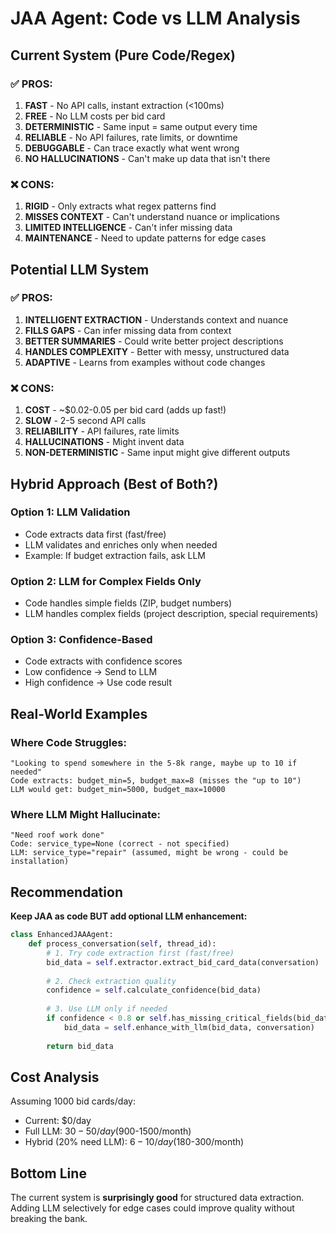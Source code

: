 # JAA Agent: Code vs LLM Analysis

## Current System (Pure Code/Regex)

### ✅ PROS:
1. **FAST** - No API calls, instant extraction (<100ms)
2. **FREE** - No LLM costs per bid card
3. **DETERMINISTIC** - Same input = same output every time
4. **RELIABLE** - No API failures, rate limits, or downtime
5. **DEBUGGABLE** - Can trace exactly what went wrong
6. **NO HALLUCINATIONS** - Can't make up data that isn't there

### ❌ CONS:
1. **RIGID** - Only extracts what regex patterns find
2. **MISSES CONTEXT** - Can't understand nuance or implications
3. **LIMITED INTELLIGENCE** - Can't infer missing data
4. **MAINTENANCE** - Need to update patterns for edge cases

## Potential LLM System

### ✅ PROS:
1. **INTELLIGENT EXTRACTION** - Understands context and nuance
2. **FILLS GAPS** - Can infer missing data from context
3. **BETTER SUMMARIES** - Could write better project descriptions
4. **HANDLES COMPLEXITY** - Better with messy, unstructured data
5. **ADAPTIVE** - Learns from examples without code changes

### ❌ CONS:
1. **COST** - ~$0.02-0.05 per bid card (adds up fast!)
2. **SLOW** - 2-5 second API calls
3. **RELIABILITY** - API failures, rate limits
4. **HALLUCINATIONS** - Might invent data
5. **NON-DETERMINISTIC** - Same input might give different outputs

## Hybrid Approach (Best of Both?)

### Option 1: LLM Validation
- Code extracts data first (fast/free)
- LLM validates and enriches only when needed
- Example: If budget extraction fails, ask LLM

### Option 2: LLM for Complex Fields Only
- Code handles simple fields (ZIP, budget numbers)
- LLM handles complex fields (project description, special requirements)

### Option 3: Confidence-Based
- Code extracts with confidence scores
- Low confidence → Send to LLM
- High confidence → Use code result

## Real-World Examples

### Where Code Struggles:
```
"Looking to spend somewhere in the 5-8k range, maybe up to 10 if needed"
Code extracts: budget_min=5, budget_max=8 (misses the "up to 10")
LLM would get: budget_min=5000, budget_max=10000
```

### Where LLM Might Hallucinate:
```
"Need roof work done"
Code: service_type=None (correct - not specified)
LLM: service_type="repair" (assumed, might be wrong - could be installation)
```

## Recommendation

**Keep JAA as code BUT add optional LLM enhancement:**

```python
class EnhancedJAAAgent:
    def process_conversation(self, thread_id):
        # 1. Try code extraction first (fast/free)
        bid_data = self.extractor.extract_bid_card_data(conversation)
        
        # 2. Check extraction quality
        confidence = self.calculate_confidence(bid_data)
        
        # 3. Use LLM only if needed
        if confidence < 0.8 or self.has_missing_critical_fields(bid_data):
            bid_data = self.enhance_with_llm(bid_data, conversation)
        
        return bid_data
```

## Cost Analysis

Assuming 1000 bid cards/day:
- Current: $0/day
- Full LLM: $30-50/day ($900-1500/month)
- Hybrid (20% need LLM): $6-10/day ($180-300/month)

## Bottom Line

The current system is **surprisingly good** for structured data extraction. Adding LLM selectively for edge cases could improve quality without breaking the bank.